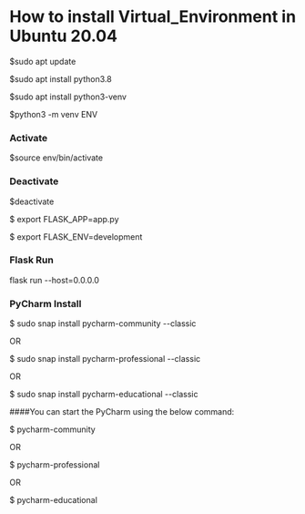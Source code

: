 # How to install Virtual_Environment in Ubuntu 20.04

$sudo apt update

$sudo apt install python3.8

$sudo apt install python3-venv

 $python3 -m venv ENV
 
 ### Activate
 $source env/bin/activate
 
 ### Deactivate
 $deactivate


$ export FLASK_APP=app.py

$ export FLASK_ENV=development

### Flask Run
flask run --host=0.0.0.0

### PyCharm Install
$ sudo snap install pycharm-community --classic

OR

$ sudo snap install pycharm-professional --classic

OR

$ sudo snap install pycharm-educational --classic

####You can start the PyCharm using the below command: 

$ pycharm-community

OR

$ pycharm-professional

OR

$ pycharm-educational

